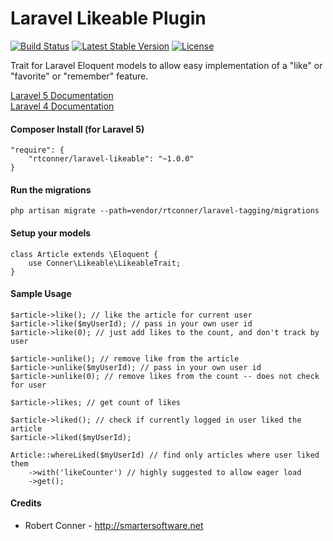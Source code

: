 Laravel Likeable Plugin
============

[![Build Status](https://travis-ci.org/rtconner/laravel-likeable.svg?branch=master)](https://travis-ci.org/rtconner/laravel-likeable)
[![Latest Stable Version](https://poser.pugx.org/rtconner/laravel-likeable/v/stable.svg)](https://packagist.org/packages/rtconner/laravel-likeable)
[![License](https://poser.pugx.org/rtconner/laravel-likeable/license.svg)](https://packagist.org/packages/rtconner/laravel-likeable)

Trait for Laravel Eloquent models to allow easy implementation of a "like" or "favorite" or "remember" feature.

[Laravel 5 Documentation](https://github.com/rtconner/laravel-likeable/tree/laravel-5)  
[Laravel 4 Documentation](https://github.com/rtconner/laravel-likeable/tree/laravel-4)

#### Composer Install (for Laravel 5)

    "require": {
        "rtconner/laravel-likeable": "~1.0.0"
    }

#### Run the migrations

	php artisan migrate --path=vendor/rtconner/laravel-tagging/migrations
	
#### Setup your models

    class Article extends \Eloquent {
        use Conner\Likeable\LikeableTrait;
    }

#### Sample Usage

    $article->like(); // like the article for current user
    $article->like($myUserId); // pass in your own user id
    $article->like(0); // just add likes to the count, and don't track by user
    
    $article->unlike(); // remove like from the article
    $article->unlike($myUserId); // pass in your own user id
    $article->unlike(0); // remove likes from the count -- does not check for user
    
    $article->likes; // get count of likes

    $article->liked(); // check if currently logged in user liked the article
    $article->liked($myUserId);
    
    Article::whereLiked($myUserId) // find only articles where user liked them
    	->with('likeCounter') // highly suggested to allow eager load
    	->get();
    
#### Credits

 - Robert Conner - http://smartersoftware.net